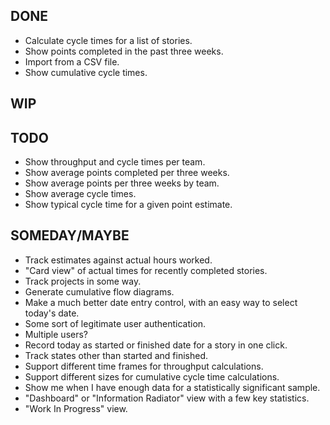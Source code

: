 DONE
----
* Calculate cycle times for a list of stories.
* Show points completed in the past three weeks.
* Import from a CSV file.
* Show cumulative cycle times.

WIP
---

TODO
----
* Show throughput and cycle times per team.
* Show average points completed per three weeks.
* Show average points per three weeks by team.
* Show average cycle times.
* Show typical cycle time for a given point estimate.

SOMEDAY/MAYBE
-------------
* Track estimates against actual hours worked.
* "Card view" of actual times for recently completed stories.
* Track projects in some way.
* Generate cumulative flow diagrams.
* Make a much better date entry control, with an easy way to select today's date.
* Some sort of legitimate user authentication.
* Multiple users?
* Record today as started or finished date for a story in one click.
* Track states other than started and finished.
* Support different time frames for throughput calculations.
* Support different sizes for cumulative cycle time calculations.
* Show me when I have enough data for a statistically significant sample.
* "Dashboard" or "Information Radiator" view with a few key statistics.
* "Work In Progress" view.